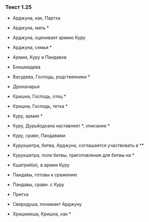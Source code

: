 ### Текст 1.25

- Арджуна, как, Партха

- Арджуна, мать *

- Арджуна, оценивает армию Куру

- Арджуна, семья *

- Армии, Куру и Пандавов

- Бхишмадева

- Васудева, Господь, родственники *

- Дроначарья

- Кришна, Господь, отец *

- Кришна, Господь, тетка *

- Куру, армия *

- Куру, Дурьйодхана наставляет *, описание *

- Куру, сравн, Пандавами

- Курукшетра, битва, Арджуна, соглашается участвовать в **

- Курукшетра, поле битвы, приготовления для битвы на *

- Кшатрий(и), в армии Куру

- Пандавы, готовы к сражению

- Пандавы, сравн. с Куру

- Притха

- Сверхдуша, понимает Арджуну

- Хришикеша, Кришна, как *
	
